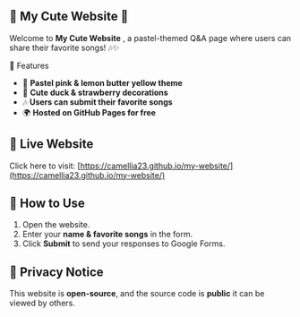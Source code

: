## 🌸 My Cute Website 🎀

Welcome to **My Cute Website** , a pastel-themed Q&A page where users can share their favorite songs! 🎶✨  

 🌟 Features
- 🎨 **Pastel pink & lemon butter yellow theme**  
- 🦆 **Cute duck & strawberry decorations**  
- 🎶 **Users can submit their favorite songs**  
- 🌍 **Hosted on GitHub Pages for free**  

## 🚀 Live Website
Click here to visit: [https://camellia23.github.io/my-website/](https://camellia23.github.io/my-website/)  

## 📂 How to Use
1. Open the website.  
2. Enter your **name & favorite songs** in the form.  
3. Click **Submit** to send your responses to Google Forms.  


## 📜 Privacy Notice
This website is **open-source**, and the source code is **public** it can be viewed by others.  

